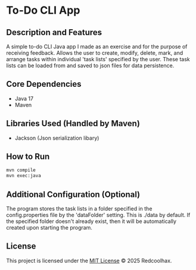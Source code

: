 # To-Do CLI App

## Description and Features
A simple to-do CLI Java app I made as an exercise and for the purpose of receiving feedback. Allows the user to create, modify, delete, mark, and arrange tasks within individual 'task lists' specified by the user. These task lists can be loaded from and saved to json files for data persistence.

## Core Dependencies
- Java 17
- Maven

## Libraries Used (Handled by Maven)
- Jackson (Json serialization libary)

## How to Run
```bash
mvn compile
mvn exec:java
```

## Additional Configuration (Optional)
The program stores the task lists in a folder specified in the config.properties file by the 'dataFolder' setting. This is ./data by default. If the specified folder doesn't already exist, then it will be automatically created upon starting the program.

## License
This project is licensed under the [MIT License](LICENSE) © 2025 Redcoolhax.